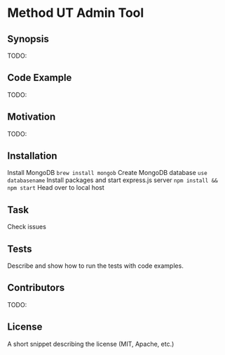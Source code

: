 # Method UT Admin Tool

## Synopsis

TODO:

## Code Example

TODO:

## Motivation

TODO:

## Installation

Install MongoDB `brew install mongob`
Create MongoDB database `use databasename`
Install packages and start express.js server `npm install && npm start`
Head over to local host

## Task

Check issues

## Tests

Describe and show how to run the tests with code examples.

## Contributors

TODO:

## License

A short snippet describing the license (MIT, Apache, etc.)
